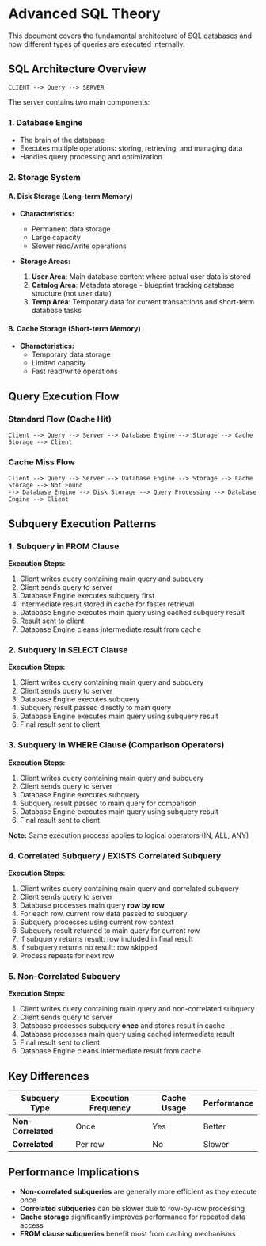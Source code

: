 # Advanced SQL Theory

This document covers the fundamental architecture of SQL databases and how different types of queries are executed internally.

## SQL Architecture Overview

```
CLIENT --> Query --> SERVER
```

The server contains two main components:

### 1. Database Engine
- The brain of the database
- Executes multiple operations: storing, retrieving, and managing data
- Handles query processing and optimization

### 2. Storage System

#### A. Disk Storage (Long-term Memory)
- **Characteristics:**
  - Permanent data storage
  - Large capacity
  - Slower read/write operations

- **Storage Areas:**
  1. **User Area**: Main database content where actual user data is stored
  2. **Catalog Area**: Metadata storage - blueprint tracking database structure (not user data)
  3. **Temp Area**: Temporary data for current transactions and short-term database tasks

#### B. Cache Storage (Short-term Memory)
- **Characteristics:**
  - Temporary data storage
  - Limited capacity
  - Fast read/write operations

## Query Execution Flow

### Standard Flow (Cache Hit)
```
Client --> Query --> Server --> Database Engine --> Storage --> Cache Storage --> Client
```

### Cache Miss Flow
```
Client --> Query --> Server --> Database Engine --> Storage --> Cache Storage --> Not Found 
--> Database Engine --> Disk Storage --> Query Processing --> Database Engine --> Client
```

## Subquery Execution Patterns

### 1. Subquery in FROM Clause

**Execution Steps:**
1. Client writes query containing main query and subquery
2. Client sends query to server
3. Database Engine executes subquery first
4. Intermediate result stored in cache for faster retrieval
5. Database Engine executes main query using cached subquery result
6. Result sent to client
7. Database Engine cleans intermediate result from cache

### 2. Subquery in SELECT Clause

**Execution Steps:**
1. Client writes query containing main query and subquery
2. Client sends query to server
3. Database Engine executes subquery
4. Subquery result passed directly to main query
5. Database Engine executes main query using subquery result
6. Final result sent to client

### 3. Subquery in WHERE Clause (Comparison Operators)

**Execution Steps:**
1. Client writes query containing main query and subquery
2. Client sends query to server
3. Database Engine executes subquery
4. Subquery result passed to main query for comparison
5. Database Engine executes main query using subquery result
6. Final result sent to client

**Note:** Same execution process applies to logical operators (IN, ALL, ANY)

### 4. Correlated Subquery / EXISTS Correlated Subquery

**Execution Steps:**
1. Client writes query containing main query and correlated subquery
2. Client sends query to server
3. Database processes main query **row by row**
4. For each row, current row data passed to subquery
5. Subquery processes using current row context
6. Subquery result returned to main query for current row
7. If subquery returns result: row included in final result
8. If subquery returns no result: row skipped
9. Process repeats for next row

### 5. Non-Correlated Subquery

**Execution Steps:**
1. Client writes query containing main query and non-correlated subquery
2. Client sends query to server
3. Database processes subquery **once** and stores result in cache
4. Database processes main query using cached intermediate result
5. Final result sent to client
6. Database Engine cleans intermediate result from cache

## Key Differences

| Subquery Type | Execution Frequency | Cache Usage | Performance |
|---------------|-------------------|-------------|-------------|
| **Non-Correlated** | Once | Yes | Better |
| **Correlated** | Per row | No | Slower |

## Performance Implications

- **Non-correlated subqueries** are generally more efficient as they execute once
- **Correlated subqueries** can be slower due to row-by-row processing
- **Cache storage** significantly improves performance for repeated data access
- **FROM clause subqueries** benefit most from caching mechanisms